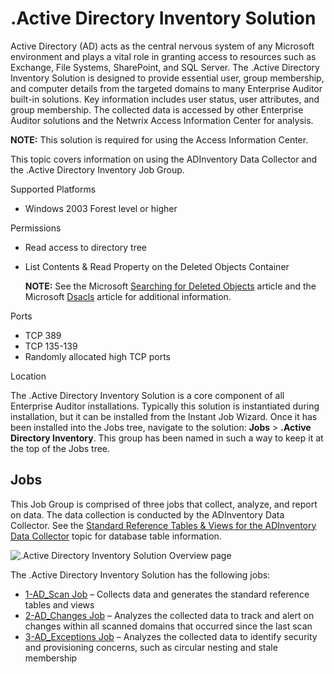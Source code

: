 # .Active Directory Inventory Solution

Active Directory (AD) acts as the central nervous system of any Microsoft environment and plays a
vital role in granting access to resources such as Exchange, File Systems, SharePoint, and SQL
Server. The .Active Directory Inventory Solution is designed to provide essential user, group
membership, and computer details from the targeted domains to many Enterprise Auditor built-in
solutions. Key information includes user status, user attributes, and group membership. The
collected data is accessed by other Enterprise Auditor solutions and the Netwrix Access Information
Center for analysis.

**NOTE:** This solution is required for using the Access Information Center.

This topic covers information on using the ADInventory Data Collector and the .Active Directory
Inventory Job Group.

Supported Platforms

- Windows 2003 Forest level or higher

Permissions

- Read access to directory tree
- List Contents & Read Property on the Deleted Objects Container

    **NOTE:** See the Microsoft
    [Searching for Deleted Objects](https://technet.microsoft.com/en-us/library/cc978013.aspx)
    article and the Microsoft
    [Dsacls](https://technet.microsoft.com/en-us/library/cc771151(v=ws.11).aspx) article for
    additional information.

Ports

- TCP 389
- TCP 135-139
- Randomly allocated high TCP ports

Location

The .Active Directory Inventory Solution is a core component of all Enterprise Auditor
installations. Typically this solution is instantiated during installation, but it can be installed
from the Instant Job Wizard. Once it has been installed into the Jobs tree, navigate to the
solution: **Jobs** > **.Active Directory Inventory**. This group has been named in such a way to
keep it at the top of the Jobs tree.

## Jobs

This Job Group is comprised of three jobs that collect, analyze, and report on data. The data
collection is conducted by the ADInventory Data Collector. See the
[Standard Reference Tables & Views for the ADInventory Data Collector](/docs/accessanalyzer/11.6/admin/datacollector/adinventory/standardtables.md)
topic for database table information.

![.Active Directory Inventory Solution Overview page](/img/product_docs/accessanalyzer/11.6/accessanalyzer/admin/runninginstances/overview.webp)

The .Active Directory Inventory Solution has the following jobs:

- [1-AD_Scan Job](/docs/accessanalyzer/11.6/solutions/activedirectoryinventory/1-ad_scan.md)
  – Collects data and generates the standard reference tables and views
- [2-AD_Changes Job](/docs/accessanalyzer/11.6/solutions/activedirectoryinventory/2-ad_changes.md)
  – Analyzes the collected data to track and alert on changes within all scanned domains that
  occurred since the last scan
- [3-AD_Exceptions Job](/docs/accessanalyzer/11.6/solutions/activedirectoryinventory/3-ad_exceptions.md)
  – Analyzes the collected data to identify security and provisioning concerns, such as circular
  nesting and stale membership
